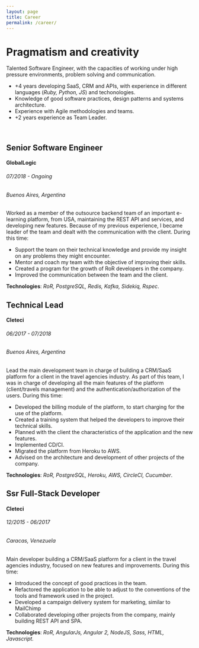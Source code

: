 ```yaml
---
layout: page
title: Career
permalink: /career/
---
```


<h1 class="big mt-0">Pragmatism and creativity</h1>

Talented Software Engineer, with the capacities of working under high pressure
environments, problem solving and communication.

- +4 years developing SaaS, CRM and APIs, with experience in different languages 
(_Ruby, Python, JS_) and techonologies.
- Knowledge of good software practices, design patterns and systems architecture.
- Experience with Agile methodologies and teams.
- +2 years experience as Team Leader.

<br>

<div class="experience my-5 px-5" markdown="1">

## Senior Software Engineer
#### GlobalLogic
###### 07/2018 - Ongoing
###### Buenos Aires, Argentina

Worked as a member of the outsource backend team of an important e-learning 
platform, from USA, maintaining the REST API and services, and developing new 
features. Because of my previous experience, I became leader of the team and 
dealt with the communication with the client. During this time:
- Support the team on their technical knowledge and provide my insight on any 
problems they might encounter.
- Mentor and coach my team with the objective of improving their skills.
- Created a program for the growth of RoR developers in the company.
- Improved the communication between the team and the client.

**Technologies**: _RoR, PostgreSQL, Redis, Kafka, Sidekiq, Rspec_.

</div>

<div class="experience my-5 px-5" markdown="1">

## Technical Lead
#### Cleteci
###### 06/2017 - 07/2018
###### Buenos Aires, Argentina

Lead the main development team in charge of building a CRM/SaaS platform for a 
client in the travel agencies industry. As part of this team, I was in charge of
developing all the main features of the platform (client/travels management) and
the authentication/authorization of the users. During this time:
- Developed the billing module of the platform, to start charging for the use of 
the platform.
- Created a training system that helped the developers to improve their 
technical skills.
- Planned with the client the characteristics of the application and the new
features.
- Implemented CD/CI.
- Migrated the platform from Heroku to AWS.
- Advised on the architecture and development of other projects of the company.

**Technologies**: _RoR, PostgreSQL, Heroku, AWS, CircleCI, Cucumber_.

</div>

<div class="experience my-5 px-5" markdown="1">

## Ssr Full-Stack Developer
#### Cleteci
###### 12/2015 - 06/2017
###### Caracas, Venezuela

Main developer building a CRM/SaaS platform for a client in the travel agencies 
industry, focused on new features and improvements. During this time:
- Introduced the concept of good practices in the team.
- Refactored the application to be able to adjust to the conventions of the 
tools and framework used in the project.
- Developed a campaign delivery system for marketing, similar to MailChimp
- Collaborated developing other projects from the company, mainly building REST
API and SPA.

**Technologies**: _RoR, AngularJs, Angular 2, NodeJS, Sass, HTML, Javascript._

</div>